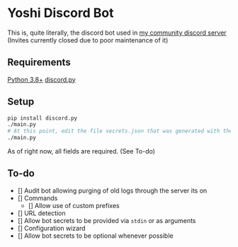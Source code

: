 # Yoshi Discord Bot

This is, quite literally, the discord bot used in [my community discord server](https://discord.gg/PktAw7N) (Invites currently closed due to poor maintenance of it)

## Requirements

[Python 3.8+](https://www.python.org/downloads/)
[discord.py](https://pypi.org/project/discord.py/)

## Setup

```bash
pip install discord.py
./main.py
# At this point, edit the file secrets.json that was generated with the appropriate tokens
./main.py
```

As of right now, all fields are required. (See To-do)

## To-do

- [] Audit bot allowing purging of old logs through the server its on
- [] Commands
  - [] Allow use of custom prefixes
- [] URL detection
- [] Allow bot secrets to be provided via `stdin` or as arguments
- [] Configuration wizard
- [] Allow bot secrets to be optional whenever possible
